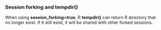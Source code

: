 ### Session forking and tempdir()
When using **session_forking=true**, R **tempdir()** can return R directory that no longer exist. If it still exist, it will be shared with other forked sessions.